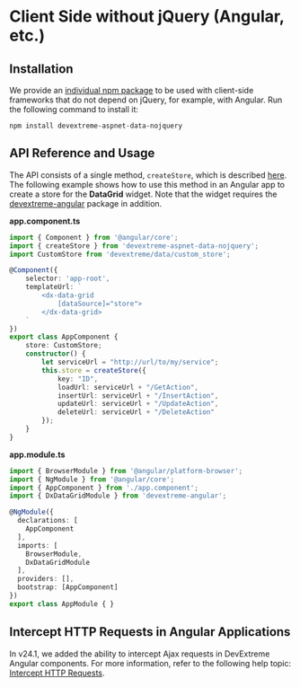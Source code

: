 # Client Side without jQuery (Angular, etc.)

## Installation

We provide an [individual npm package](https://www.npmjs.com/package/devextreme-aspnet-data-nojquery) to be used with client-side frameworks that do not depend on jQuery, for example, with Angular. Run the following command to install it:

    npm install devextreme-aspnet-data-nojquery

## API Reference and Usage

The API consists of a single method, `createStore`, which is described [here](client-side-with-jquery.md#api-reference). The following example shows how to use this method in an Angular app to create a store for the **DataGrid** widget. Note that the widget requires the [devextreme-angular](https://github.com/DevExpress/devextreme-angular#add-to-existing-app) package in addition.

**app.component.ts**

```TypeScript
import { Component } from '@angular/core';
import { createStore } from 'devextreme-aspnet-data-nojquery';
import CustomStore from 'devextreme/data/custom_store';

@Component({
    selector: 'app-root',
    templateUrl: `
        <dx-data-grid
            [dataSource]="store">
        </dx-data-grid>
    `
})
export class AppComponent {
    store: CustomStore;
    constructor() {
        let serviceUrl = "http://url/to/my/service";
        this.store = createStore({
            key: "ID",
            loadUrl: serviceUrl + "/GetAction",
            insertUrl: serviceUrl + "/InsertAction",
            updateUrl: serviceUrl + "/UpdateAction",
            deleteUrl: serviceUrl + "/DeleteAction"
        });
    }
}
```

**app.module.ts**

```TypeScript
import { BrowserModule } from '@angular/platform-browser';
import { NgModule } from '@angular/core';
import { AppComponent } from './app.component';
import { DxDataGridModule } from 'devextreme-angular';

@NgModule({
  declarations: [
    AppComponent
  ],
  imports: [
    BrowserModule,
    DxDataGridModule
  ],
  providers: [],
  bootstrap: [AppComponent]
})
export class AppModule { }
```

## Intercept HTTP Requests in Angular Applications

In v24.1, we added the ability to intercept Ajax requests in DevExtreme Angular components. For more information, refer to the following help topic: [Intercept HTTP Requests](https://js.devexpress.com/Angular/Documentation/Guide/Angular_Components/Common_Features/Intercept_HTTP_Requests/).
